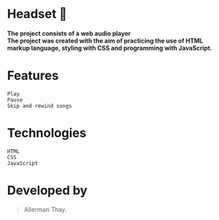 # Headset 🎵
#### The project consists of a web audio player <br> The project was created with the aim of practicing the use of HTML markup language, styling with CSS and programming with JavaScript.
 ####

# Features
  
    Play
    Pause
    Skip and rewind songs
    
# Technologies

    HTML
    CSS
    JavaScript
    
# Developed by
 > Allerman Thay.
